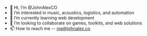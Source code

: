 - 👋 Hi, I’m @JohnAlexCO
- 👀 I’m interested in music, acoustics, logistics, and automation
- 🌱 I’m currently learning web development
- 💞️ I’m looking to collaborate on games, toolkits, and web solutions
- 📫 How to reach me -- me@johnalex.co

<!---
JohnAlexCO/JohnAlexCO is a ✨ special ✨ repository because its `README.md` (this file) appears on your GitHub profile.
You can click the Preview link to take a look at your changes.
--->

